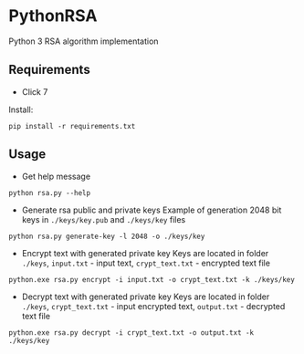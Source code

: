 # PythonRSA
Python 3 RSA algorithm implementation

## Requirements
- Click 7

Install:
```
pip install -r requirements.txt
```

## Usage

- Get help message
```
python rsa.py --help
```

- Generate rsa public and private keys
Example of generation 2048 bit keys in ```./keys/key.pub``` and ```./keys/key``` files
```
python rsa.py generate-key -l 2048 -o ./keys/key
```

- Encrypt text with generated private key
Keys are located in folder ```./keys```, ```input.txt``` - input text, ```crypt_text.txt``` - encrypted text file
```
python.exe rsa.py encrypt -i input.txt -o crypt_text.txt -k ./keys/key
```

- Decrypt text with generated private key
Keys are located in folder ```./keys```, ```crypt_text.txt``` - input encrypted text, ```output.txt``` - decrypted text file
```
python.exe rsa.py decrypt -i crypt_text.txt -o output.txt -k ./keys/key
```
